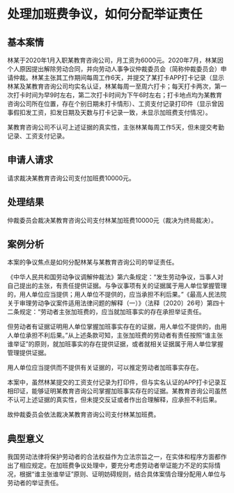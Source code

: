 # 处理加班费争议，如何分配举证责任

## 基本案情

林某于2020年1月入职某教育咨询公司，月工资为6000元。2020年7月，林某因个人原因提出解除劳动合同，并向劳动人事争议仲裁委员会（简称仲裁委员会）申请仲裁。林某主张其工作期间每周工作6天，并提交了某打卡APP打卡记录（显示林某及某教育咨询公司均实名认证，林某每周一至周六打卡；每天打卡两次，第一次打卡时间为早9时左右，第二次打卡时间为下午6时左右；打卡地点均为某教育咨询公司所在位置，存在个别日期未打卡情形）、工资支付记录打印件（显示曾因事假扣发工资，扣发日期及天数与打卡记录一致，未显示加班费支付情况）。

某教育咨询公司不认可上述证据的真实性，主张林某每周工作5天，但未提交考勤记录、工资支付记录。

## 申请人请求

请求裁决某教育咨询公司支付加班费10000元。

## 处理结果

仲裁委员会裁决某教育咨询公司支付林某加班费10000元（裁决为终局裁决）。

## 案例分析

本案的争议焦点是如何分配林某与某教育咨询公司的举证责任。

《中华人民共和国劳动争议调解仲裁法》第六条规定：“发生劳动争议，当事人对自己提出的主张，有责任提供证据。与争议事项有关的证据属于用人单位掌握管理的，用人单位应当提供；用人单位不提供的，应当承担不利后果。”《最高人民法院关于审理劳动争议案件适用法律问题的解释（一）》（法释〔2020〕26号）第四十二条规定：“劳动者主张加班费的，应当就加班事实的存在承担举证责任。

但劳动者有证据证明用人单位掌握加班事实存在的证据，用人单位不提供的，由用人单位承担不利后果。”从上述条款可知，主张加班费的劳动者有责任按照“谁主张谁举证”的原则，就加班事实的存在提供证据，或者就相关证据属于用人单位掌握管理提供证据。

用人单位应当提供而不提供有关证据的，可以推定劳动者加班事实存在。

本案中，虽然林某提交的工资支付记录为打印件，但与实名认证的APP打卡记录互相印证，能够证明某教育咨询公司掌握加班事实存在的证据。某教育咨询公司虽然不认可上述证据的真实性，但未提交反证或者作出合理解释，应承担不利后果。

故仲裁委员会依法裁决某教育咨询公司支付林某加班费。

## 典型意义

我国劳动法律将保护劳动者的合法权益作为立法宗旨之一，在实体和程序方面都作出了相应规定。在加班费争议处理中，要充分考虑劳动者举证能力不足的实际情况，根据“谁主张谁举证”原则、证明妨碍规则，结合具体案情合理分配用人单位与劳动者的举证责任。
